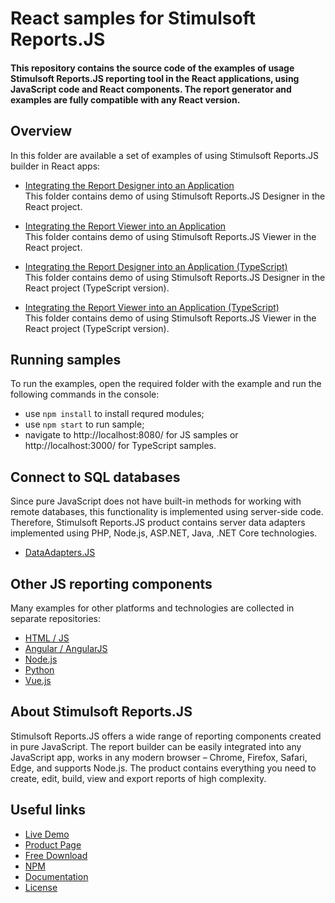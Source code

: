# React samples for Stimulsoft Reports.JS

#### This repository contains the source code of the examples of usage Stimulsoft Reports.JS reporting tool in the React applications, using JavaScript code and React components. The report generator and examples are fully compatible with any React version.

## Overview
In this folder are available a set of examples of using Stimulsoft Reports.JS builder in React apps:
  
* [Integrating the Report Designer into an Application](https://github.com/stimulsoft/Samples-Reports.JS-for-React/tree/main/Integrating%20the%20Report%20Designer%20into%20an%20Application)  
This folder contains demo of using Stimulsoft Reports.JS Designer in the React project.
  
* [Integrating the Report Viewer into an Application](https://github.com/stimulsoft/Samples-Reports.JS-for-React/tree/main/Integrating%20the%20Report%20Viewer%20into%20an%20Application)  
This folder contains demo of using Stimulsoft Reports.JS Viewer in the React project.
  
* [Integrating the Report Designer into an Application (TypeScript)](https://github.com/stimulsoft/Samples-Reports.JS-for-React/tree/main/Integrating%20the%20Report%20Designer%20into%20an%20Application%20(TypeScript))  
This folder contains demo of using Stimulsoft Reports.JS Designer in the React project (TypeScript version).
  
* [Integrating the Report Viewer into an Application (TypeScript)](https://github.com/stimulsoft/Samples-Reports.JS-for-React/tree/main/Integrating%20the%20Report%20Viewer%20into%20an%20Application%20(TypeScript))  
This folder contains demo of using Stimulsoft Reports.JS Viewer in the React project (TypeScript version).

## Running samples
To run the examples, open the required folder with the example and run the following commands in the console:
* use `npm install` to install requred modules;
* use `npm start` to run sample;
* navigate to http://localhost:8080/ for JS samples or http://localhost:3000/ for TypeScript samples.

## Connect to SQL databases
Since pure JavaScript does not have built-in methods for working with remote databases, this functionality is implemented using server-side code. Therefore, Stimulsoft Reports.JS product contains server data adapters implemented using PHP, Node.js, ASP.NET, Java, .NET Core technologies.
* [DataAdapters.JS](https://github.com/stimulsoft/DataAdapters.JS)

## Other JS reporting components
Many examples for other platforms and technologies are collected in separate repositories:
* [HTML / JS](https://github.com/stimulsoft/Samples-Reports.JS-for-HTML)
* [Angular / AngularJS](https://github.com/stimulsoft/Samples-Reports.JS-for-Angular)
* [Node.js](https://github.com/stimulsoft/Samples-Reports.JS-for-Node.js)
* [Python](https://github.com/stimulsoft/Samples-Reports.JS-for-Python)
* [Vue.js](https://github.com/stimulsoft/Samples-Reports.JS-for-Vue.js)

## About Stimulsoft Reports.JS
Stimulsoft Reports.JS offers a wide range of reporting components created in pure JavaScript. The report builder can be easily integrated into any JavaScript app, works in any modern browser – Chrome, Firefox, Safari, Edge, and supports Node.js. The product contains everything you need to create, edit, build, view and export reports of high complexity.

## Useful links
* [Live Demo](http://demo.stimulsoft.com/#Js)
* [Product Page](https://www.stimulsoft.com/en/products/reports-js)
* [Free Download](https://www.stimulsoft.com/en/downloads)
* [NPM](https://www.npmjs.com/package/stimulsoft-reports-js)
* [Documentation](https://www.stimulsoft.com/en/documentation/online/programming-manual/index.html?reports_js.htm)
* [License](LICENSE.md)
